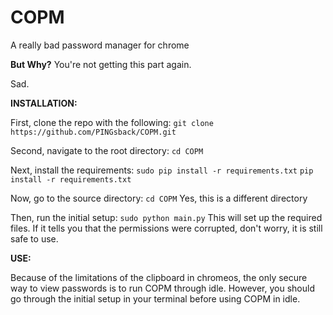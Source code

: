 # COPM
A really bad password manager for chrome

**But Why?**
You're not getting this part again.


Sad.

**INSTALLATION:**

First, clone the repo with the following: 
`git clone https://github.com/PINGsback/COPM.git`

Second, navigate to the root directory:
`cd COPM`

Next, install the requirements:
`sudo pip install -r requirements.txt`
`pip install -r requirements.txt`

Now, go to the source directory:
`cd COPM`
Yes, this is a different directory

Then, run the initial setup:
`sudo python main.py`
This will set up the required files. If it tells you that the permissions were corrupted, don't worry, it is still safe to use.

**USE:**

Because of the limitations of the clipboard in chromeos, the only secure way to view passwords is to run COPM through idle. However, you should go through the initial setup in your terminal before using COPM in idle.